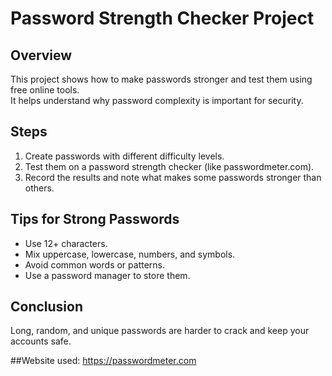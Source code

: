 # Password Strength Checker Project

## Overview
This project shows how to make passwords stronger and test them using free online tools.  
It helps understand why password complexity is important for security.

## Steps
1. Create passwords with different difficulty levels.
2. Test them on a password strength checker (like passwordmeter.com).
3. Record the results and note what makes some passwords stronger than others.

## Tips for Strong Passwords
- Use 12+ characters.
- Mix uppercase, lowercase, numbers, and symbols.
- Avoid common words or patterns.
- Use a password manager to store them.

## Conclusion
Long, random, and unique passwords are harder to crack and keep your accounts safe.


##Website used:
https://passwordmeter.com
